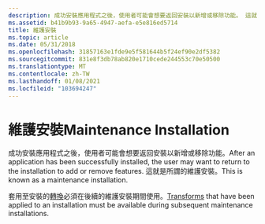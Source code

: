 ```yaml
---
description: 成功安裝應用程式之後，使用者可能會想要返回安裝以新增或移除功能。 這就是所謂的維護安裝。
ms.assetid: b41b9b93-9a65-4947-aefa-e5e816ed5714
title: 維護安裝
ms.topic: article
ms.date: 05/31/2018
ms.openlocfilehash: 31857163e1fde9e5f581644b5f24ef90e2df5382
ms.sourcegitcommit: 831e8f3db78ab820e1710cede244553c70e50500
ms.translationtype: MT
ms.contentlocale: zh-TW
ms.lasthandoff: 01/08/2021
ms.locfileid: "103694247"
---
```

# <a name="maintenance-installation"></a><span data-ttu-id="1c44b-104">維護安裝</span><span class="sxs-lookup"><span data-stu-id="1c44b-104">Maintenance Installation</span></span>

<span data-ttu-id="1c44b-105">成功安裝應用程式之後，使用者可能會想要返回安裝以新增或移除功能。</span><span class="sxs-lookup"><span data-stu-id="1c44b-105">After an application has been successfully installed, the user may want to return to the installation to add or remove features.</span></span> <span data-ttu-id="1c44b-106">這就是所謂的維護安裝。</span><span class="sxs-lookup"><span data-stu-id="1c44b-106">This is known as a maintenance installation.</span></span>

<span data-ttu-id="1c44b-107">套用至安裝的[轉換](transforms.md)必須在後續的維護安裝期間使用。</span><span class="sxs-lookup"><span data-stu-id="1c44b-107">[Transforms](transforms.md) that have been applied to an installation must be available during subsequent maintenance installations.</span></span>

 

 



